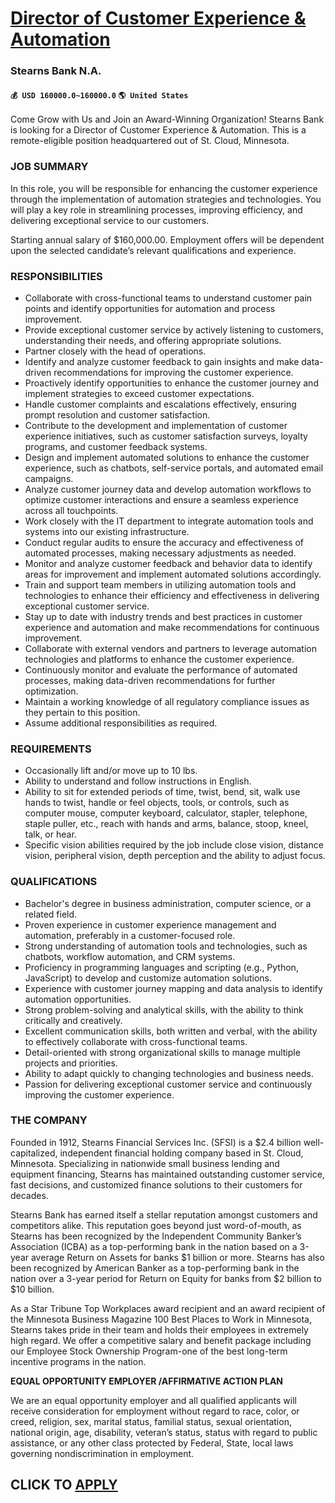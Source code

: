 # [Director of Customer Experience & Automation](https://www.remotewlb.com/apply/director-of-customer-experience-automation)  
### Stearns Bank N.A.  
#### `💰 USD 160000.0~160000.0` `🌎 United States`  

Come Grow with Us and Join an Award-Winning Organization! Stearns Bank is looking for a Director of Customer Experience & Automation. This is a remote-eligible position headquartered out of St. Cloud, Minnesota.

### JOB SUMMARY

In this role, you will be responsible for enhancing the customer experience through the implementation of automation strategies and technologies. You will play a key role in streamlining processes, improving efficiency, and delivering exceptional service to our customers.

Starting annual salary of $160,000.00. Employment offers will be dependent upon the selected candidate’s relevant qualifications and experience.

### RESPONSIBILITIES

  * Collaborate with cross-functional teams to understand customer pain points and identify opportunities for automation and process improvement.
  * Provide exceptional customer service by actively listening to customers, understanding their needs, and offering appropriate solutions.
  * Partner closely with the head of operations.
  * Identify and analyze customer feedback to gain insights and make data-driven recommendations for improving the customer experience.
  * Proactively identify opportunities to enhance the customer journey and implement strategies to exceed customer expectations.
  * Handle customer complaints and escalations effectively, ensuring prompt resolution and customer satisfaction.
  * Contribute to the development and implementation of customer experience initiatives, such as customer satisfaction surveys, loyalty programs, and customer feedback systems.
  * Design and implement automated solutions to enhance the customer experience, such as chatbots, self-service portals, and automated email campaigns.
  * Analyze customer journey data and develop automation workflows to optimize customer interactions and ensure a seamless experience across all touchpoints.
  * Work closely with the IT department to integrate automation tools and systems into our existing infrastructure.
  * Conduct regular audits to ensure the accuracy and effectiveness of automated processes, making necessary adjustments as needed.
  * Monitor and analyze customer feedback and behavior data to identify areas for improvement and implement automated solutions accordingly.
  * Train and support team members in utilizing automation tools and technologies to enhance their efficiency and effectiveness in delivering exceptional customer service.
  * Stay up to date with industry trends and best practices in customer experience and automation and make recommendations for continuous improvement.
  * Collaborate with external vendors and partners to leverage automation technologies and platforms to enhance the customer experience.
  * Continuously monitor and evaluate the performance of automated processes, making data-driven recommendations for further optimization.
  * Maintain a working knowledge of all regulatory compliance issues as they pertain to this position.
  * Assume additional responsibilities as required.

### REQUIREMENTS

  * Occasionally lift and/or move up to 10 lbs. 
  * Ability to understand and follow instructions in English.
  * Ability to sit for extended periods of time, twist, bend, sit, walk use hands to twist, handle or feel objects, tools, or controls, such as computer mouse, computer keyboard, calculator, stapler, telephone, staple puller, etc., reach with hands and arms, balance, stoop, kneel, talk, or hear.
  * Specific vision abilities required by the job include close vision, distance vision, peripheral vision, depth perception and the ability to adjust focus.

### QUALIFICATIONS

  * Bachelor's degree in business administration, computer science, or a related field.
  * Proven experience in customer experience management and automation, preferably in a customer-focused role.
  * Strong understanding of automation tools and technologies, such as chatbots, workflow automation, and CRM systems.
  * Proficiency in programming languages and scripting (e.g., Python, JavaScript) to develop and customize automation solutions.
  * Experience with customer journey mapping and data analysis to identify automation opportunities.
  * Strong problem-solving and analytical skills, with the ability to think critically and creatively.
  * Excellent communication skills, both written and verbal, with the ability to effectively collaborate with cross-functional teams.
  * Detail-oriented with strong organizational skills to manage multiple projects and priorities.
  * Ability to adapt quickly to changing technologies and business needs.
  * Passion for delivering exceptional customer service and continuously improving the customer experience.

### THE COMPANY

Founded in 1912, Stearns Financial Services Inc. (SFSI) is a $2.4 billion well-capitalized, independent financial holding company based in St. Cloud, Minnesota. Specializing in nationwide small business lending and equipment financing, Stearns has maintained outstanding customer service, fast decisions, and customized finance solutions to their customers for decades.

Stearns Bank has earned itself a stellar reputation amongst customers and competitors alike. This reputation goes beyond just word-of-mouth, as Stearns has been recognized by the Independent Community Banker’s Association (ICBA) as a top-performing bank in the nation based on a 3-year average Return on Assets for banks $1 billion or more. Stearns has also been recognized by American Banker as a top-performing bank in the nation over a 3-year period for Return on Equity for banks from $2 billion to $10 billion.

As a Star Tribune Top Workplaces award recipient and an award recipient of the Minnesota Business Magazine 100 Best Places to Work in Minnesota, Stearns takes pride in their team and holds their employees in extremely high regard. We offer a competitive salary and benefit package including our Employee Stock Ownership Program-one of the best long-term incentive programs in the nation.

 **EQUAL OPPORTUNITY EMPLOYER /AFFIRMATIVE ACTION PLAN**

We are an equal opportunity employer and all qualified applicants will receive consideration for employment without regard to race, color, or creed, religion, sex, marital status, familial status, sexual orientation, national origin, age, disability, veteran’s status, status with regard to public assistance, or any other class protected by Federal, State, local laws governing nondiscrimination in employment.

  
## CLICK TO [APPLY](https://www.remotewlb.com/apply/director-of-customer-experience-automation)

